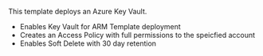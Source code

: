 This template deploys an Azure Key Vault.  

- Enables Key Vault for ARM Template deployment
- Creates an Access Policy with full permissions to the speicfied account
- Enables Soft Delete with 30 day retention
